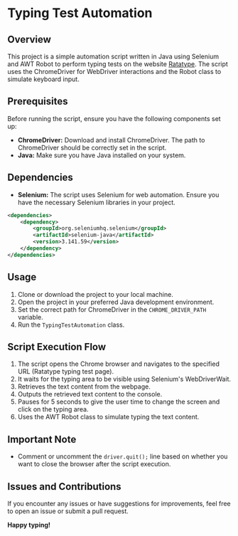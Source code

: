 # Typing Test Automation

## Overview
This project is a simple automation script written in Java using Selenium and AWT Robot to perform typing tests on the website [Ratatype](https://www.ratatype.com/typing-test/). The script uses the ChromeDriver for WebDriver interactions and the Robot class to simulate keyboard input.

## Prerequisites
Before running the script, ensure you have the following components set up:
- **ChromeDriver:** Download and install ChromeDriver. The path to ChromeDriver should be correctly set in the script.
- **Java:** Make sure you have Java installed on your system.

## Dependencies
- **Selenium:** The script uses Selenium for web automation. Ensure you have the necessary Selenium libraries in your project.

```xml
<dependencies>
    <dependency>
        <groupId>org.seleniumhq.selenium</groupId>
        <artifactId>selenium-java</artifactId>
        <version>3.141.59</version>
    </dependency>
</dependencies>
```

## Usage
1. Clone or download the project to your local machine.
2. Open the project in your preferred Java development environment.
3. Set the correct path for ChromeDriver in the `CHROME_DRIVER_PATH` variable.
4. Run the `TypingTestAutomation` class.

## Script Execution Flow
1. The script opens the Chrome browser and navigates to the specified URL (Ratatype typing test page).
2. It waits for the typing area to be visible using Selenium's WebDriverWait.
3. Retrieves the text content from the webpage.
4. Outputs the retrieved text content to the console.
5. Pauses for 5 seconds to give the user time to change the screen and click on the typing area.
6. Uses the AWT Robot class to simulate typing the text content.

## Important Note
- Comment or uncomment the `driver.quit();` line based on whether you want to close the browser after the script execution.

## Issues and Contributions
If you encounter any issues or have suggestions for improvements, feel free to open an issue or submit a pull request.

**Happy typing!**
